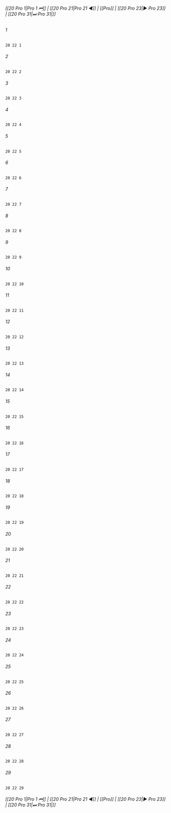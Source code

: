 
###### [[20 Pro 1|Pro 1 ⏮]] | [[20 Pro 21|Pro 21 ◀]] | [[Pro]] | [[20 Pro 23|▶ Pro 23]] | [[20 Pro 31|⏭ Pro 31|]]

###### 1
``` verse
20 22 1 
```
###### 2
``` verse
20 22 2 
```
###### 3
``` verse
20 22 3 
```
###### 4
``` verse
20 22 4 
```
###### 5
``` verse
20 22 5 
```
###### 6
``` verse
20 22 6 
```
###### 7
``` verse
20 22 7 
```
###### 8
``` verse
20 22 8 
```
###### 9
``` verse
20 22 9 
```
###### 10
``` verse
20 22 10 
```
###### 11
``` verse
20 22 11 
```
###### 12
``` verse
20 22 12 
```
###### 13
``` verse
20 22 13 
```
###### 14
``` verse
20 22 14 
```
###### 15
``` verse
20 22 15 
```
###### 16
``` verse
20 22 16 
```
###### 17
``` verse
20 22 17 
```
###### 18
``` verse
20 22 18 
```
###### 19
``` verse
20 22 19 
```
###### 20
``` verse
20 22 20 
```
###### 21
``` verse
20 22 21 
```
###### 22
``` verse
20 22 22 
```
###### 23
``` verse
20 22 23 
```
###### 24
``` verse
20 22 24 
```
###### 25
``` verse
20 22 25 
```
###### 26
``` verse
20 22 26 
```
###### 27
``` verse
20 22 27 
```
###### 28
``` verse
20 22 28 
```
###### 29
``` verse
20 22 29 
```

###### [[20 Pro 1|Pro 1 ⏮]] | [[20 Pro 21|Pro 21 ◀]] | [[Pro]] | [[20 Pro 23|▶ Pro 23]] | [[20 Pro 31|⏭ Pro 31|]]

